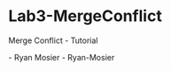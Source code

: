 # Lab3-MergeConflict
Merge Conflict - Tutorial

<Firstname> <Lastname> - <Github username>
Ryan Mosier - Ryan-Mosier
